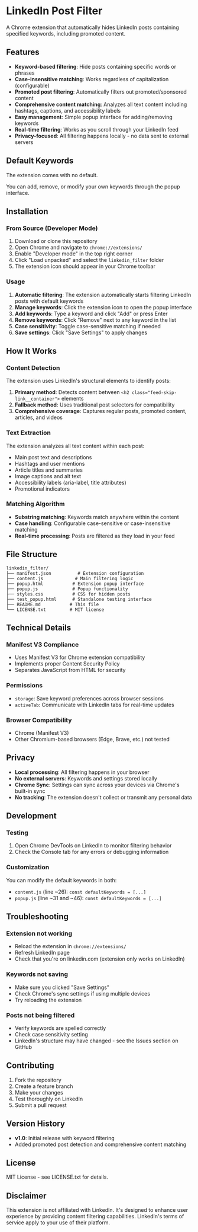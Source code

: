 # LinkedIn Post Filter

A Chrome extension that automatically hides LinkedIn posts containing specified keywords, including promoted content.

## Features

- **Keyword-based filtering**: Hide posts containing specific words or phrases
- **Case-insensitive matching**: Works regardless of capitalization (configurable)
- **Promoted post filtering**: Automatically filters out promoted/sponsored content
- **Comprehensive content matching**: Analyzes all text content including hashtags, captions, and accessibility labels
- **Easy management**: Simple popup interface for adding/removing keywords
- **Real-time filtering**: Works as you scroll through your LinkedIn feed
- **Privacy-focused**: All filtering happens locally - no data sent to external servers

## Default Keywords

The extension comes with no default.

You can add, remove, or modify your own keywords through the popup interface.

## Installation

### From Source (Developer Mode)

1. Download or clone this repository
2. Open Chrome and navigate to `chrome://extensions/`
3. Enable "Developer mode" in the top right corner
4. Click "Load unpacked" and select the `linkedin_filter` folder
5. The extension icon should appear in your Chrome toolbar

### Usage

1. **Automatic filtering**: The extension automatically starts filtering LinkedIn posts with default keywords
2. **Manage keywords**: Click the extension icon to open the popup interface
3. **Add keywords**: Type a keyword and click "Add" or press Enter
4. **Remove keywords**: Click "Remove" next to any keyword in the list
5. **Case sensitivity**: Toggle case-sensitive matching if needed
6. **Save settings**: Click "Save Settings" to apply changes

## How It Works

### Content Detection

The extension uses LinkedIn's structural elements to identify posts:

1. **Primary method**: Detects content between `<h2 class="feed-skip-link__container">` elements
2. **Fallback method**: Uses traditional post selectors for compatibility
3. **Comprehensive coverage**: Captures regular posts, promoted content, articles, and videos

### Text Extraction

The extension analyzes all text content within each post:

- Main post text and descriptions
- Hashtags and user mentions
- Article titles and summaries
- Image captions and alt text
- Accessibility labels (aria-label, title attributes)
- Promotional indicators

### Matching Algorithm

- **Substring matching**: Keywords match anywhere within the content
- **Case handling**: Configurable case-sensitive or case-insensitive matching
- **Real-time processing**: Posts are filtered as they load in your feed

## File Structure

```
linkedin_filter/
├── manifest.json          # Extension configuration
├── content.js            # Main filtering logic
├── popup.html           # Extension popup interface
├── popup.js             # Popup functionality
├── styles.css           # CSS for hidden posts
├── test_popup.html      # Standalone testing interface
├── README.md           # This file
└── LICENSE.txt         # MIT license
```

## Technical Details

### Manifest V3 Compliance

- Uses Manifest V3 for Chrome extension compatibility
- Implements proper Content Security Policy
- Separates JavaScript from HTML for security

### Permissions

- `storage`: Save keyword preferences across browser sessions
- `activeTab`: Communicate with LinkedIn tabs for real-time updates

### Browser Compatibility

- Chrome (Manifest V3)
- Other Chromium-based browsers (Edge, Brave, etc.) not tested

## Privacy

- **Local processing**: All filtering happens in your browser
- **No external servers**: Keywords and settings stored locally
- **Chrome Sync**: Settings can sync across your devices via Chrome's built-in sync
- **No tracking**: The extension doesn't collect or transmit any personal data

## Development

### Testing

1. Open Chrome DevTools on LinkedIn to monitor filtering behavior
2. Check the Console tab for any errors or debugging information

### Customization

You can modify the default keywords in both:
- `content.js` (line ~26): `const defaultKeywords = [...]`
- `popup.js` (line ~31 and ~46): `const defaultKeywords = [...]`

## Troubleshooting

### Extension not working
- Reload the extension in `chrome://extensions/`
- Refresh LinkedIn page
- Check that you're on linkedin.com (extension only works on LinkedIn)

### Keywords not saving
- Make sure you clicked "Save Settings"
- Check Chrome's sync settings if using multiple devices
- Try reloading the extension

### Posts not being filtered
- Verify keywords are spelled correctly
- Check case sensitivity setting
- LinkedIn's structure may have changed - see the Issues section on GitHub

## Contributing

1. Fork the repository
2. Create a feature branch
3. Make your changes
4. Test thoroughly on LinkedIn
5. Submit a pull request

## Version History

- **v1.0**: Initial release with keyword filtering
- Added promoted post detection and comprehensive content matching

## License

MIT License - see LICENSE.txt for details.

## Disclaimer

This extension is not affiliated with LinkedIn. It's designed to enhance user experience by providing content filtering capabilities. LinkedIn's terms of service apply to your use of their platform.
